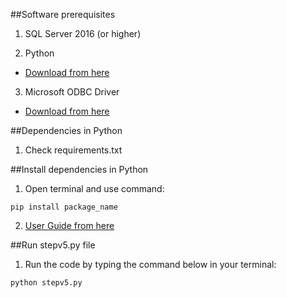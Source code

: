 ##Software prerequisites

1. SQL Server 2016 (or higher)

2. Python

- [Download from here](https://www.python.org/downloads/release/python-3120/)

3. Microsoft ODBC Driver

- [Download from here](https://www.microsoft.com/en-us/download/details.aspx?id=50420)

##Dependencies in Python

1. Check requirements.txt

##Install dependencies in Python

1. Open terminal and use command:

```
pip install package_name
```

2. [User Guide from here](https://datatofish.com/install-package-python-using-pip/)

##Run stepv5.py file

1. Run the code by typing the command below in your terminal:

```
python stepv5.py
```
